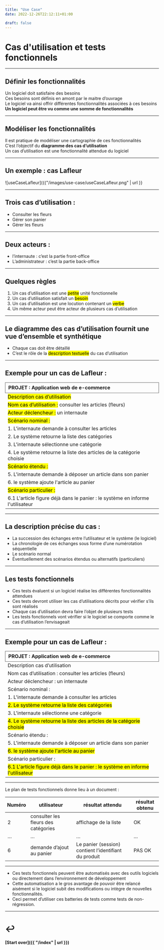 ```yaml
---
title: "Use Case"
date: 2022-12-26T22:12:11+01:00

draft: false
---
```

<style>
/* Nouveaux styles pour tableaux compacts */
.reveal .compact-table {
  font-size: 0.65em !important;
  line-height: .5;
}
.reveal .compact-table table {
  width: 100%;
  border-collapse: collapse;
  margin: 0.5em 0;
}
.reveal .compact-table td, .compact-table th {
  padding: 0.4em 0.6em !important;
  border: 1px solid #555;
  text-align: left;
  vertical-align: top;
}
.reveal .compact-table mark {
  background-color: #ff6b6b;
  padding: 0.1em 0.3em;
  border-radius: 3px;
  font-weight: bold;
}
/* Style pour tableau de tests encore plus compact */
.reveal .mini-table {
  font-size: 0.55em !important;
  line-height: 1.1;
}
.reveal .mini-table td, .mini-table th {
  padding: 0.3em 0.4em !important;
  font-size: 1em;
}
</style>

# Cas d'utilisation et tests fonctionnels

---

## Définir les fonctionnalités

Un logiciel doit satisfaire des besoins  
Ces besoins sont définis en amont par le maitre d’ouvrage  
Le logiciel va ainsi offrir différentes fonctionnalités associées à ces besoins  
**Un logiciel peut être vu comme une somme de fonctionnalités**

---

## Modéliser les fonctionnalités

Il est pratique de modéliser une cartographie de ces fonctionnalités  
C’est l’objectif du **diagramme des cas d’utilisation**  
Un cas d’utilisation est une fonctionnalité attendue du logiciel

---

## Un exemple : cas Lafleur

![useCaseLafleur]({{"/images/use-case/useCaseLafleur.png" | url }}

---

<section>

## Trois cas d’utilisation :

- Consulter les fleurs
- Gérer son panier
- Gérer les fleurs

---

## Deux acteurs :

- l’internaute : c’est la partie front-office
- L’administrateur : c’est la partie back-office
  </section>

---

## Quelques règles

1. Un cas d’utilisation est une <mark>petite</mark> unité fonctionnelle
2. Un cas d’utilisation satisfait un <mark>besoin</mark>
3. Un cas d’utilisation est une locution contenant un <mark>verbe</mark>
4. Un même acteur peut être acteur de plusieurs cas d’utilisation

---

## Le diagramme des cas d’utilisation fournit une vue d’ensemble et synthétique

- Chaque cas doit être détaillé
- C’est le rôle de la <mark>description textuelle</mark> du cas d’utilisation

---

<div class="reveal compact-table">

## Exemple pour un cas de Lafleur :

| **PROJET :**   Application web de e-commerce                                   | 
|--------------------------------------------------------------------------------|
| <mark>Description cas d’utilisation</mark>                                     |
| <mark>Nom cas d’utilisation :</mark>   consulter les articles (fleurs)         |
| <mark>Acteur déclencheur :</mark>   un internaute                              |
| <mark>Scénario nominal :</mark>                                                |                                                                                                                                                                                          
| 1. L'internaute demande à consulter les articles                               |
| 2. Le système retourne la liste des catégories                                 |                       
| 3. L'internaute sélectionne une catégorie                                      |               
| 4. Le système retourne la liste des articles de la catégorie choisie           |
| <mark>Scénario étendu :</mark>                                                 |
| 5. L'internaute demande à déposer un article dans son panier                   |
| 6. le système ajoute l'article au panier                                       |
| <mark>Scénario particulier :</mark>                                            | 
| 6.1 L'article figure déjà dans le panier : le système en informe l'utilisateur |

</div>

---

## La description précise du cas :

- La succession des échanges entre l’utilisateur et le système (le logiciel)
- La chronologie de ces échanges sous forme d’une numérotation séquentielle
- Le scénario normal
- Éventuellement des scénarios étendus ou alternatifs (particuliers)

---

## Les tests fonctionnels

- Ces tests évaluent si un logiciel réalise les différentes fonctionnalités attendues
- Ces tests devront utiliser les cas d’utilisations décrits pour vérifier s’ils sont réalisés
- Chaque cas d’utilisation devra faire l’objet de plusieurs tests
- Les tests fonctionnels vont vérifier si le logiciel se comporte comme le cas d’utilisation l’envisageait

---


<div class="reveal compact-table">

## Exemple pour un cas de Lafleur :

| **PROJET :**   Application web de e-commerce                                                | 
|---------------------------------------------------------------------------------------------|
| Description cas d’utilisation                                                               |
| Nom cas d’utilisation :   consulter les articles (fleurs)                                   |
| Acteur déclencheur :   un internaute                                                        |
| Scénario nominal :                                                                          |                                                                                                                                                                                          
| 1. L'internaute demande à consulter les articles                                            |
| <mark>2. Le système retourne la liste des catégories</mark>                                 |                       
| 3. L'internaute sélectionne une catégorie                                                   |               
| <mark>4. Le système retourne la liste des articles de la catégorie choisie</mark>           |
| Scénario étendu :                                                                           |
| 5. L'internaute demande à déposer un article dans son panier                                |
| <mark>6. le système ajoute l'article au panier</mark>                                       |
| Scénario particulier :                                                                      | 
| <mark>6.1 L'article figure déjà dans le panier : le système en informe l'utilisateur</mark> |

</div>

---

<div class="mini-table">
 Le plan de tests fonctionnels donne lieu à un document :

| Numéro | utilisateur                          | résultat attendu                                      | résultat obtenu |
|--------|--------------------------------------|-------------------------------------------------------|-----------------|
| 2      | consulter les fleurs des catégories	 | affichage de la liste                                 | 	OK             |
| …      | …                                    | …                                                     | …               |
| 6      | demande d’ajout au panier            | Le panier (session) contient l’identifiant du produit | 	 PAS OK        |

</div>

---

- Ces tests fonctionnels peuvent être automatisés avec des outils logiciels ou directement dans l’environnement de
  développement
- Cette automatisation a le gros avantage de pouvoir être relancé aisément si le logiciel subit des modifications ou
  intègre de nouvelles fonctionnalités.
- Ceci permet d’utiliser ces batteries de tests comme tests de non-régression.

---

# ↩️

#### [Start over]({{ "/index" | url }})                               
                                                                      

